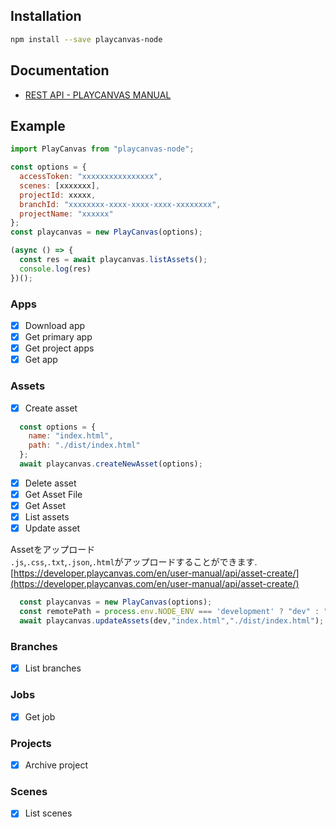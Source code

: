 
## Installation
```bash
npm install --save playcanvas-node
```

## Documentation

- [REST API - PLAYCANVAS MANUAL](https://developer.playcanvas.com/en/user-manual/api/)


## Example

```javascript
import PlayCanvas from "playcanvas-node";

const options = {
  accessToken: "xxxxxxxxxxxxxxxx",
  scenes: [xxxxxxx],
  projectId: xxxxx,
  branchId: "xxxxxxxx-xxxx-xxxx-xxxx-xxxxxxxx",
  projectName: "xxxxxx"
};
const playcanvas = new PlayCanvas(options);

(async () => {
  const res = await playcanvas.listAssets();
  console.log(res)
})();

```

### Apps

- [x] Download app
- [x] Get primary app
- [x] Get project apps
- [x] Get app

### Assets

- [x] Create asset

```javascript
  const options = {
    name: "index.html",
    path: "./dist/index.html"
  };
  await playcanvas.createNewAsset(options);
```

- [x] Delete asset
- [x] Get Asset File
- [x] Get Asset
- [x] List assets
- [x] Update asset

Assetをアップロード  
`.js`,`.css`,`.txt`,`.json`,`.html`がアップロードすることができます.  
[https://developer.playcanvas.com/en/user-manual/api/asset-create/](https://developer.playcanvas.com/en/user-manual/api/asset-create/)

```javascript
  const playcanvas = new PlayCanvas(options);
  const remotePath = process.env.NODE_ENV === 'development' ? "dev" : "build"
  await playcanvas.updateAssets(dev,"index.html","./dist/index.html");
```

### Branches

- [x] List branches

### Jobs

- [x] Get job
  
### Projects

- [x] Archive project

### Scenes

- [x] List scenes